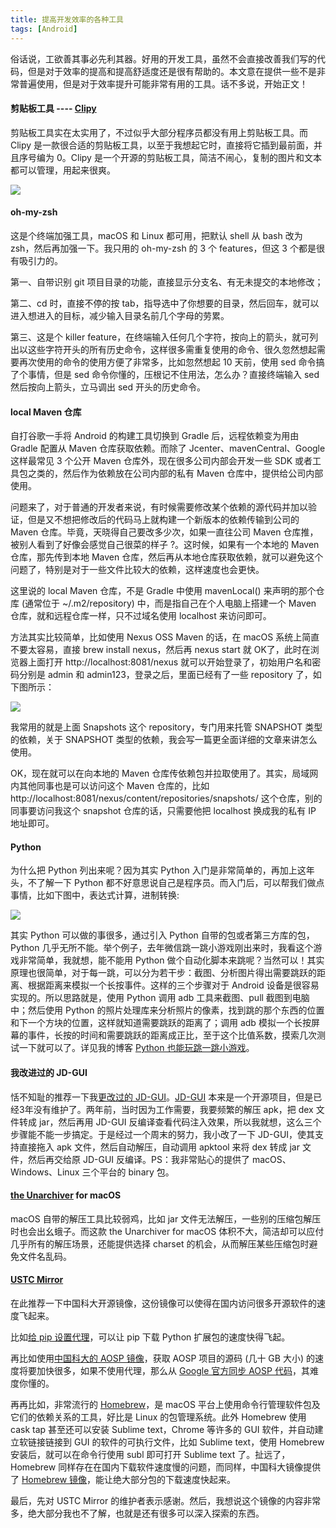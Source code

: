 ```yaml
---
title: 提高开发效率的各种工具
tags: [Android]
---
```


俗话说，工欲善其事必先利其器。好用的开发工具，虽然不会直接改善我们写的代码，但是对于效率的提高和提高舒适度还是很有帮助的。本文意在提供一些不是非常普遍使用，但是对于效率提升可能非常有用的工具。话不多说，开始正文！

#### 剪贴板工具 ---- [Clipy](https://github.com/Clipy/Clipy)

剪贴板工具实在太实用了，不过似乎大部分程序员都没有用上剪贴板工具。而 Clipy 是一款很合适的剪贴板工具，以至于我想起它时，直接将它插到最前面，并且序号编为 0。Clipy 是一个开源的剪贴板工具，简洁不闹心，复制的图片和文本都可以管理，用起来很爽。

![](http://tao93.top/images/2018/09/01/1535789967.png)

#### oh-my-zsh

这是个终端加强工具，macOS 和 Linux 都可用，把默认 shell 从 bash 改为 zsh，然后再加强一下。我只用的 oh-my-zsh 的 3 个 features，但这 3 个都是很有吸引力的。

第一、自带识别 git 项目目录的功能，直接显示分支名、有无未提交的本地修改；

第二、cd 时，直接不停的按 tab，指导选中了你想要的目录，然后回车，就可以进入想进入的目标，减少输入目录名前几个字母的劳累。

第三、这是个 killer feature，在终端输入任何几个字符，按向上的箭头，就可列出以这些字符开头的所有历史命令，这样很多需重复使用的命令、很久忽然想起需要再次使用的命令的使用方便了非常多，比如忽然想起 10 天前，使用 sed 命令搞了个事情，但是 sed 命令你懂的，压根记不住用法，怎么办？直接终端输入 sed 然后按向上箭头，立马调出 sed 开头的历史命令。

#### local Maven 仓库

自打谷歌一手将 Android 的构建工具切换到 Gradle 后，远程依赖变为用由 Gradle 配置从 Maven 仓库获取依赖。而除了 Jcenter、mavenCentral、Google 这样最常见 3 个公开 Maven 仓库外，现在很多公司内部会开发一些 SDK 或者工具包之类的，然后作为依赖放在公司内部的私有 Maven 仓库中，提供给公司内部使用。

问题来了，对于普通的开发者来说，有时候需要修改某个依赖的源代码并加以验证，但是又不想把修改后的代码马上就构建一个新版本的依赖传输到公司的 Maven 仓库。毕竟，天晓得自己要改多少次，如果一直往公司 Maven 仓库推，被别人看到了好像会感觉自己很菜的样子 ?。这时候，如果有一个本地的 Maven 仓库，那先传到本地 Maven 仓库，然后再从本地仓库获取依赖，就可以避免这个问题了，特别是对于一些文件比较大的依赖，这样速度也会更快。

这里说的 local Maven 仓库，不是 Gradle 中使用 mavenLocal() 来声明的那个仓库 (通常位于 ~/.m2/repository) 中，而是指自己在个人电脑上搭建一个 Maven 仓库，就和远程仓库一样，只不过域名使用 localhost 来访问即可。

方法其实比较简单，比如使用 Nexus OSS Maven 的话，在 macOS 系统上简直不要太容易，直接 brew install nexus，然后再 nexus start 就 OK了，此时在浏览器上面打开 http://localhost:8081/nexus 就可以开始登录了，初始用户名和密码分别是 admin 和 admin123，登录之后，里面已经有了一些 repository 了，如下图所示：
    
![](http://tao93.top/images/2018/09/01/1535790041.png)

我常用的就是上面 Snapshots 这个 repository，专门用来托管 SNAPSHOT 类型的依赖，关于 SNAPSHOT 类型的依赖，我会写一篇更全面详细的文章来讲怎么使用。

OK，现在就可以在向本地的 Maven 仓库传依赖包并拉取使用了。其实，局域网内其他同事也是可以访问这个 Maven 仓库的，比如 http://localhost:8081/nexus/content/repositories/snapshots/ 这个仓库，别的同事要访问我这个 snapshot 仓库的话，只需要他把 localhost 换成我的私有 IP 地址即可。

#### Python

为什么把 Python 列出来呢？因为其实 Python 入门是非常简单的，再加上这年头，不了解一下 Python 都不好意思说自己是程序员。而入门后，可以帮我们做点事情，比如下图中，表达式计算，进制转换:

![](http://tao93.top/images/2018/09/01/1535790099.png)

其实 Python 可以做的事很多，通过引入 Python 自带的包或者第三方库的包，Python 几乎无所不能。举个例子，去年微信跳一跳小游戏刚出来时，我看这个游戏非常简单，我就想，能不能用 Python 做个自动化脚本来跳呢？当然可以！其实原理也很简单，对于每一跳，可以分为若干步：截图、分析图片得出需要跳跃的距离、根据距离来模拟一个长按事件。这样的三个步骤对于 Android 设备是很容易实现的。所以思路就是，使用 Python 调用 adb 工具来截图、pull 截图到电脑中；然后使用 Python 的照片处理库来分析照片的像素，找到跳的那个东西的位置和下一个方块的位置，这样就知道需要跳跃的距离了；调用 adb 模拟一个长按屏幕的事件，长按的时间和需要跳跃的距离成正比，至于这个比值系数，摸索几次测试一下就可以了。详见我的博客 [Python 也能玩跳一跳小游戏](http://tao93.top/2018/09/01/Python%20也能玩跳一跳小游戏/)。

#### 我改进过的 JD-GUI

恬不知耻的推荐一下我[更改过的 JD-GUI](https://github.com/Tao93/jd-gui)。[JD-GUI](https://github.com/java-decompiler/jd-gui) 本来是一个开源项目，但是已经3年没有维护了。两年前，当时因为工作需要，我要频繁的解压 apk，把 dex 文件转成 jar，然后再用 JD-GUI 反编译查看代码注入效果，所以我就想，这么三个步骤能不能一步搞定。于是经过一个周末的努力，我小改了一下 JD-GUI，使其支持直接拖入 apk 文件，然后自动解压，自动调用 apktool 来将 dex 转成 jar 文件，然后再交给原 JD-GUI 反编译。PS：我非常贴心的提供了 macOS、Windows、Linux 三个平台的 binary 包。

#### [the Unarchiver](https://itunes.apple.com/cn/app/the-unarchiver/id425424353?mt=12) for macOS

macOS 自带的解压工具比较弱鸡，比如 jar 文件无法解压，一些别的压缩包解压时也会出幺蛾子。而这款 the Unarchiver for macOS 体积不大，简洁却可以应付几乎所有的解压场景，还能提供选择 charset 的机会，从而解压某些压缩包时避免文件名乱码。

#### [USTC Mirror](http://mirrors.ustc.edu.cn/)

在此推荐一下中国科大开源镜像，这份镜像可以使得在国内访问很多开源软件的速度飞起来。

比如[给 pip 设置代理](http://mirrors.ustc.edu.cn/help/pypi.html)，可以让 pip 下载 Python 扩展包的速度快得飞起。

再比如使用[中国科大的 AOSP 镜像](https://lug.ustc.edu.cn/wiki/mirrors/help/aosp)，获取 AOSP 项目的源码 (几十 GB 大小) 的速度将要加快很多，如果不使用代理，那么从 [Google 官方同步 AOSP 代码](https://source.android.com/setup/build/downloading)，其难度你懂的。

再再比如，非常流行的 [Homebrew](https://brew.sh/)，是 macOS 平台上使用命令行管理软件包及它们的依赖关系的工具，好比是 Linux 的包管理系统。此外 Homebrew 使用 cask tap 甚至还可以安装 Sublime text，Chrome 等许多的 GUI 软件，并自动建立软链接链接到 GUI 的软件的可执行文件，比如 Sublime text，使用 Homebrew 安装后，就可以在命令行使用 subl 即可打开 Sublime text 了。扯远了，Homebrew 同样存在在国内下载软件速度慢的问题，而同样，中国科大镜像提供了 [Homebrew 镜像](http://mirrors.ustc.edu.cn/help/homebrew-bottles.html)，能让绝大部分包的下载速度快起来。

最后，先对 USTC Mirror 的维护者表示感谢。然后，我想说这个镜像的内容非常多，绝大部分我也不了解，也就是还有很多可以深入探索的东西。

